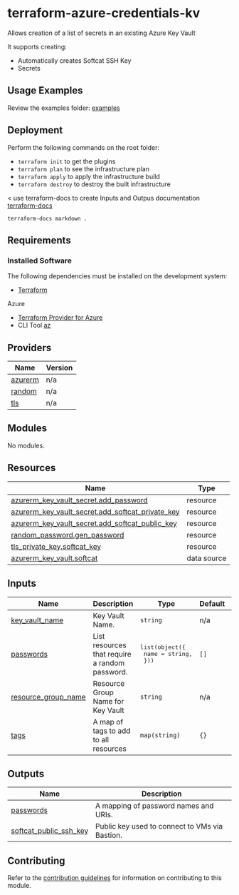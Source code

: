 # terraform-azure-credentials-kv

Allows creation of a list of secrets in an existing Azure Key Vault

It supports creating:

- Automatically creates Softcat SSH Key
- Secrets 


## Usage Examples
Review the examples folder: [examples](./examples)


## Deployment
Perform the following commands on the root folder:

- `terraform init` to get the plugins
- `terraform plan` to see the infrastructure plan
- `terraform apply` to apply the infrastructure build
- `terraform destroy` to destroy the built infrastructure


< use terraform-docs to create Inputs and Outpus documentation  [terraform-docs](https://github.com/terraform-docs/terraform-docs)

`terraform-docs markdown .`


## Requirements
### Installed Software
The following dependencies must be installed on the development system:

- [Terraform](https://www.terraform.io/downloads.html) 

Azure  
- [Terraform Provider for Azure](https://github.com/hashicorp/terraform-provider-azurerm)
- CLI Tool [az](https://docs.microsoft.com/en-us/cli/azure/)

## Providers

| Name | Version |
|------|---------|
| <a name="provider_azurerm"></a> [azurerm](#provider\_azurerm) | n/a |
| <a name="provider_random"></a> [random](#provider\_random) | n/a |
| <a name="provider_tls"></a> [tls](#provider\_tls) | n/a |

## Modules

No modules.

## Resources

| Name | Type |
|------|------|
| [azurerm_key_vault_secret.add_password](https://registry.terraform.io/providers/hashicorp/azurerm/latest/docs/resources/key_vault_secret) | resource |
| [azurerm_key_vault_secret.add_softcat_private_key](https://registry.terraform.io/providers/hashicorp/azurerm/latest/docs/resources/key_vault_secret) | resource |
| [azurerm_key_vault_secret.add_softcat_public_key](https://registry.terraform.io/providers/hashicorp/azurerm/latest/docs/resources/key_vault_secret) | resource |
| [random_password.gen_password](https://registry.terraform.io/providers/hashicorp/random/latest/docs/resources/password) | resource |
| [tls_private_key.softcat_key](https://registry.terraform.io/providers/hashicorp/tls/latest/docs/resources/private_key) | resource |
| [azurerm_key_vault.softcat](https://registry.terraform.io/providers/hashicorp/azurerm/latest/docs/data-sources/key_vault) | data source |

## Inputs

| Name | Description | Type | Default | Required |
|------|-------------|------|---------|:--------:|
| <a name="input_key_vault_name"></a> [key\_vault\_name](#input\_key\_vault\_name) | Key Vault Name. | `string` | n/a | yes |
| <a name="input_passwords"></a> [passwords](#input\_passwords) | List resources that require a random password. | <pre>list(object({<br>    name = string,<br>  }))</pre> | `[]` | no |
| <a name="input_resource_group_name"></a> [resource\_group\_name](#input\_resource\_group\_name) | Resource Group Name for Key Vault | `string` | n/a | yes |
| <a name="input_tags"></a> [tags](#input\_tags) | A map of tags to add to all resources | `map(string)` | `{}` | no |

## Outputs

| Name | Description |
|------|-------------|
| <a name="output_passwords"></a> [passwords](#output\_passwords) | A mapping of password names and URIs. |
| <a name="output_softcat_public_ssh_key"></a> [softcat\_public\_ssh\_key](#output\_softcat\_public\_ssh\_key) | Public key used to connect to VMs via Bastion. |


## Contributing

Refer to the [contribution guidelines](./CONTRIBUTING.md) for information on contributing to this module.
